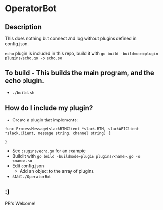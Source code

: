 # OperatorBot

## Description
This does nothing but connect and log without plugins defined in config.json.

`echo` plugin is included in this repo, build it with `go build -buildmode=plugin plugins/echo.go -o echo.so`


## To build - This builds the main program, and the echo plugin.
* `./build.sh` 

## How do I include my plugin?
* Create a plugin that implements:
```golang
func ProcessMessage(slackRTMClient *slack.RTM, slackAPIClient *slack.Client, message string, channel string) {

}
```
  * See `plugins/echo.go` for an example
* Build it with `go build -buildmode=plugin plugins/<name>.go -o <name>.so`
* Edit config.json
  * Add an object to the array of plugins. 
* start `./OperatorBot`


## :)
PR's Welcome!
